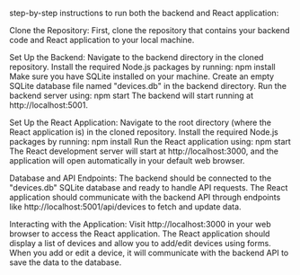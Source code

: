 
step-by-step instructions to run both the backend and React application:

Clone the Repository:
First, clone the repository that contains your backend code and React application to your local machine.

Set Up the Backend:
Navigate to the backend directory in the cloned repository.
Install the required Node.js packages by running: npm install
Make sure you have SQLite installed on your machine.
Create an empty SQLite database file named "devices.db" in the backend directory.
Run the backend server using: npm start
The backend will start running at http://localhost:5001.

Set Up the React Application:
Navigate to the root directory (where the React application is) in the cloned repository.
Install the required Node.js packages by running: npm install
Run the React application using: npm start
The React development server will start at http://localhost:3000, and the application will open automatically in your default web browser.

Database and API Endpoints:
The backend should be connected to the "devices.db" SQLite database and ready to handle API requests.
The React application should communicate with the backend API through endpoints like http://localhost:5001/api/devices to fetch and update data.

Interacting with the Application:
Visit http://localhost:3000 in your web browser to access the React application.
The React application should display a list of devices and allow you to add/edit devices using forms.
When you add or edit a device, it will communicate with the backend API to save the data to the database.